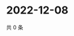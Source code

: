 # 2022-12-08

共 0 条

<!-- BEGIN WEIBO -->
<!-- 最后更新时间 Thu Dec 08 2022 14:07:23 GMT+0800 (China Standard Time) -->

<!-- END WEIBO -->
